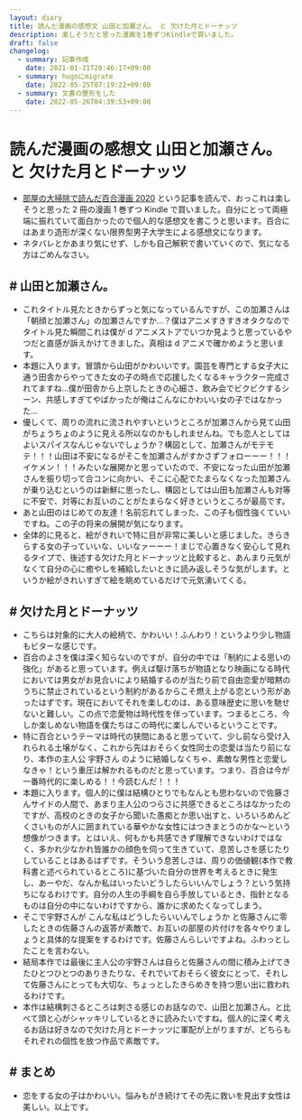 ```yaml
---
layout: diary
title: 読んだ漫画の感想文 山田と加瀬さん。 と 欠けた月とドーナッツ
description: 楽しそうだと思った漫画を1巻ずつKindleで買いました。
draft: false
changelog:
  - summary: 記事作成
    date: 2021-01-21T20:46:17+09:00
  - summary: hugoにmigrate
    date: 2022-05-25T07:19:22+09:00
  - summary: 文書の整形をした
    date: 2022-05-26T04:39:53+09:00
---
```


# 読んだ漫画の感想文 山田と加瀬さん。 と 欠けた月とドーナッツ

- [部屋の大掃除で読んだ百合漫画 2020](https://mine691.hatenablog.com/entry/2020/12/30/112651) という記事を読んで、おっこれは楽しそうと思った 2 冊の漫画 1 巻ずつ Kindle で買いました。自分にとって両極端に振れていて面白かったので個人的な感想文を書こうと思います。百合にはあまり造形が深くない限界型男子大学生による感想文になります。
- ネタバレとかあまり気にせず、しかも自己解釈で書いていくので、気になる方はごめんなさい。

## # 山田と加瀬さん。

- これタイトル見たときからずっと気になっているんですが、この加瀬さんは「朝顔と加瀬さん」の加瀬さんですか...？僕はアニメすきすきオタクなのでタイトル見た瞬間これは僕が d アニメストアでいつか見ようと思っているやつだと直感が訴えかけてきました。真相は d アニメで確かめようと思います。
- 本題に入ります。冒頭から山田がかわいいです。園芸を専門とする女子大に通う田舎からやってきた女の子の時点で応援したくなるキャラクター完成されてますね...僕が田舎から上京したときの心細さ、飲み会でビクビクするシーン、共感しすぎてやばかったが俺はこんなにかわいい女の子ではなかった...
- 優しくて、周りの流れに流されやすいというところが加瀬さんから見て山田がちょうちょのように見える所以なのかもしれませんね。でも恋人としてはよいスパイスなんじゃないでしょうか？構図として、加瀬さんがモテモテ！！！山田は不安になるがそこを加瀬さんがすかさずフォローーー！！！イケメン！！！みたいな展開かと思っていたので、不安になった山田が加瀬さんを振り切って合コンに向かい、そこに心配でたまらなくなった加瀬さんが乗り込むというのは新鮮に思ったし、構図としては山田も加瀬さんも対等に不安で、対等にお互いのことがたまらなく好きというところが最高です。
- あと山田のはじめての友達！名前忘れてしまった、この子も個性強くていいですね。この子の将来の展開が気になります。
- 全体的に見ると、絵がきれいで特に目が非常に美しいと感じました。きらきらする女の子っていいな、いいなァーーー！まじで心置きなく安心して見れるタイプで、後述する欠けた月とドーナッツと比較すると、あんまり元気がなくて自分の心に癒やしを補給したいときに読み返しそうな気がします。というか絵がきれいすぎて絵を眺めているだけで元気湧いてくる。

## # 欠けた月とドーナッツ

- こちらは対象的に大人の絵柄で、かわいい！ふんわり！というより少し物語もビターな感じです。
- 百合のよさを僕は深く知らないのですが、自分の中では「制約による思いの強化」があると思っています。例えば駆け落ちが物語となり映画になる時代においては男女がお見合いにより結婚するのが当たり前で自由恋愛が暗黙のうちに禁止されているという制約があるからこそ燃え上がる恋という形があったはずです。現在においてそれを楽しむのは、ある意味歴史に思いを馳せないと難しい。この点で恋愛物は時代性を伴っています。つまるところ、今しか楽しめない物語を僕たちはこの時代に楽しんでいるということです。
- 特に百合というテーマは時代の狭間にあると思っていて、少し前なら受け入れられる土壌がなく、これから先はおそらく女性同士の恋愛は当たり前になり、本作の主人公 宇野さん のように結婚しなくちゃ、素敵な男性と恋愛しなきゃ！という重圧は解かれるものだと思っています。つまり、百合は今が一番時代的に楽しめる！！今読むんだ！！！
- 本題に入ります。個人的に僕は結構ひとりでもなんとも思わないので佐藤さんサイドの人間で、あまり主人公のつらさに共感できるところはなかったのですが、高校のときの女子から聞いた愚痴とか思い出すと、いろいろめんどくさいものが人に囲まれている華やかな女性にはつきまとうのかな〜という想像がつきます。とはいえ、何もかも共感できず理解できないわけではなく、多かれ少なかれ皆誰かの顔色を伺って生きていて、息苦しさを感じたりしていることはあるはずです。そういう息苦しさは、周りの価値観(本作で教科書と述べられているところ)に基づいた自分の世界を考えるときに発生し、あーやだ、なんか私はいったいどうしたらいいんでしょう？という気持ちになるわけです。自分の人生の手綱を自ら手放しているとき、指針となるものは自分の中にないわけですから、誰かに求めたくなってしまう。
- そこで宇野さんが こんな私はどうしたらいいんでしょうか と佐藤さんに零したときの佐藤さんの返答が素敵で、お互いの部屋の片付けを各々やりましょうと具体的な提案をするわけです。佐藤さんらしいですよね。ふわっとしたことを言わない。
- 結局本作では最後に主人公の宇野さんは自らと佐藤さんの間に積み上げてきたひとつひとつのありきたりな、それでいておそらく彼女にとって、それして佐藤さんにとっても大切な、ちょっとしたきらめきを持つ思い出に救われるわけです。
- 本作は結構刺さるところは刺さる感じのお話なので、山田と加瀬さん。と比べて頭と心がシャッキリしているときに読みたいですね。個人的に深く考えるお話は好きなので欠けた月とドーナッツに軍配が上がりますが、どちらもそれぞれの個性を放つ作品で素敵です。

## # まとめ

- 恋をする女の子はかわいい。悩みもがき続けてその先に救いを見出す女性は美しい。以上です。
